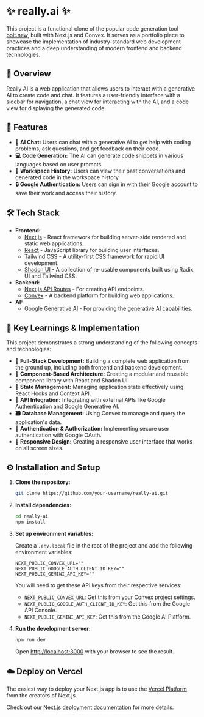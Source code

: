 # ✨ really.ai ✨

This project is a functional clone of the popular code generation tool [bolt.new](https://bolt.new), built with Next.js and Convex. It serves as a portfolio piece to showcase the implementation of industry-standard web development practices and a deep understanding of modern frontend and backend technologies.

## 📝 Overview

Really AI is a web application that allows users to interact with a generative AI to create code and chat. It features a user-friendly interface with a sidebar for navigation, a chat view for interacting with the AI, and a code view for displaying the generated code.

## 🌟 Features

*   **🤖 AI Chat:** Users can chat with a generative AI to get help with coding problems, ask questions, and get feedback on their code.
*   **💻 Code Generation:** The AI can generate code snippets in various languages based on user prompts.
*   **📜 Workspace History:** Users can view their past conversations and generated code in the workspace history.
*   **🔒 Google Authentication:** Users can sign in with their Google account to save their work and access their history.

## 🛠️ Tech Stack

*   **Frontend:**
    *   [Next.js](https://nextjs.org/) - React framework for building server-side rendered and static web applications.
    *   [React](https://reactjs.org/) - JavaScript library for building user interfaces.
    *   [Tailwind CSS](https://tailwindcss.com/) - A utility-first CSS framework for rapid UI development.
    *   [Shadcn UI](https://ui.shadcn.com/) - A collection of re-usable components built using Radix UI and Tailwind CSS.
*   **Backend:**
    *   [Next.js API Routes](https://nextjs.org/docs/api-routes/introduction) - For creating API endpoints.
    *   [Convex](https://www.convex.dev/) - A backend platform for building web applications.
*   **AI:**
    *   [Google Generative AI](https://ai.google/) - For providing the generative AI capabilities.

## 🧠 Key Learnings & Implementation

This project demonstrates a strong understanding of the following concepts and technologies:

*   **🚀 Full-Stack Development:** Building a complete web application from the ground up, including both frontend and backend development.
*   **🧱 Component-Based Architecture:** Creating a modular and reusable component library with React and Shadcn UI.
*   **🔄 State Management:** Managing application state effectively using React Hooks and Context API.
*   **🔌 API Integration:** Integrating with external APIs like Google Authentication and Google Generative AI.
*   **🗃️ Database Management:** Using Convex to manage and query the application's data.
*   **🔐 Authentication & Authorization:** Implementing secure user authentication with Google OAuth.
*   **📱 Responsive Design:** Creating a responsive user interface that works on all screen sizes.

## ⚙️ Installation and Setup

1.  **Clone the repository:**

    ```bash
    git clone https://github.com/your-username/really-ai.git
    ```

2.  **Install dependencies:**

    ```bash
    cd really-ai
    npm install
    ```

3.  **Set up environment variables:**

    Create a `.env.local` file in the root of the project and add the following environment variables:

    ```
    NEXT_PUBLIC_CONVEX_URL=""
    NEXT_PUBLIC_GOOGLE_AUTH_CLIENT_ID_KEY=""
    NEXT_PUBLIC_GEMINI_API_KEY=""
    ```

    You will need to get these API keys from their respective services:

    *   `NEXT_PUBLIC_CONVEX_URL`: Get this from your Convex project settings.
    *   `NEXT_PUBLIC_GOOGLE_AUTH_CLIENT_ID_KEY`: Get this from the Google API Console.
    *   `NEXT_PUBLIC_GEMINI_API_KEY`: Get this from the Google AI Platform.

4.  **Run the development server:**

    ```bash
    npm run dev
    ```

    Open [http://localhost:3000](http://localhost:3000) with your browser to see the result.

## ☁️ Deploy on Vercel

The easiest way to deploy your Next.js app is to use the [Vercel Platform](https://vercel.com/new?utm_medium=default-template&filter=next.js&utm_source=create-next-app&utm_campaign=create-next-app-readme) from the creators of Next.js.

Check out our [Next.js deployment documentation](https://nextjs.org/docs/app/building-your-application/deploying) for more details.
